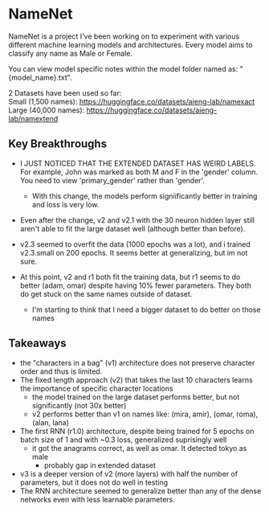 # NameNet

NameNet is a project I've been working on to experiment with various different machine learning models and architectures. Every model aims to classify any name as Male or Female.

You can view model specific notes within the model folder named as: "{model_name}.txt".

2 Datasets have been used so far:  
Small (1,500 names): https://huggingface.co/datasets/aieng-lab/namexact  
Large (40,000 names): https://huggingface.co/datasets/aieng-lab/namextend

## Key Breakthroughs
- I JUST NOTICED THAT THE EXTENDED DATASET HAS WEIRD LABELS. For example, John was marked as both M and F in the 'gender' column. You need to view 'primary_gender' rather than 'gender'.
    - With this change, the models perform signiificantly better in training and loss is very low.

- Even after the change, v2 and v2.1 with the 30 neuron hidden layer still aren't able to fit the large dataset well (although better than before).

- v2.3 seemed to overfit the data (1000 epochs was a lot), and i trained v2.3.small on 200 epochs. It seems better at generalizing, but im not sure.

- At this point, v2 and r1 both fit the training data, but r1 seems to do better (adam, omar) despite having 10% fewer parameters. They both do get stuck on the same names outside of dataset.
    - I'm starting to think that I need a bigger dataset to do better on those names

## Takeaways
- the "characters in a bag" (v1) architecture does not preserve character order and thus is limited.
- The fixed length approach (v2) that takes the last 10 characters learns the importance of specific character locations
    - the model trained on the large dataset performs better, but not significantly (not 30x better)
    - v2 performs better than v1 on names like: (mira, amir), (omar, roma), (alan, lana)
- The first RNN (r1.0) architecture, despite being trained for 5 epochs on batch size of 1 and with ~0.3 loss, generalized suprisingly well
    - it got the anagrams correct, as well as omar. It detected tokyo as male
        - probably gap in extended dataset
- v3 is a deeper version of v2 (more layers) with half the number of parameters, but it does not do well in testing
- The RNN architecture seemed to generalize better than any of the dense networks even with less learnable parameters.
